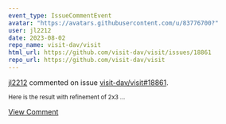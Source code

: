 ```yaml
---
event_type: IssueCommentEvent
avatar: "https://avatars.githubusercontent.com/u/83776700?"
user: jl2212
date: 2023-08-02
repo_name: visit-dav/visit
html_url: https://github.com/visit-dav/visit/issues/18861
repo_url: https://github.com/visit-dav/visit
---
```


<a href='https://github.com/jl2212' target='_blank'>jl2212</a> commented on issue <a href='https://github.com/visit-dav/visit/issues/18861' target='_blank'>visit-dav/visit#18861</a>.

<small>Here is the result with refinement of 2x3...</small>

<a href='https://github.com/visit-dav/visit/issues/18861' target='_blank'>View Comment</a>
